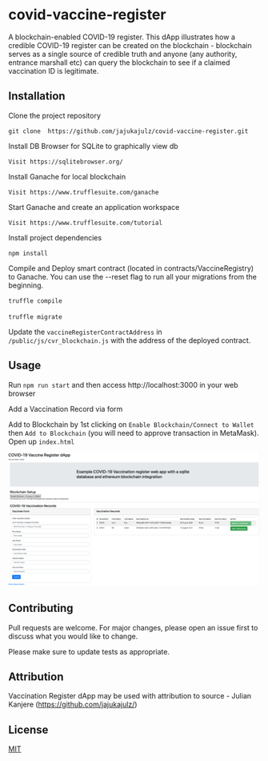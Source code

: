 # covid-vaccine-register
A blockchain-enabled COVID-19 register. This dApp illustrates how a credible COVID-19 register can be created on the blockchain - 
blockchain serves as a single source of credible truth and anyone (any authority, entrance marshall etc) can query the blockchain
 to see if a claimed vaccination ID is legitimate.

## Installation
Clone the project repository
```
git clone  https://github.com/jajukajulz/covid-vaccine-register.git
```

Install DB Browser for SQLite to graphically view db
```
Visit https://sqlitebrowser.org/
``` 

Install Ganache for local blockchain
```
Visit https://www.trufflesuite.com/ganache
``` 

Start Ganache and create an application workspace
```
Visit https://www.trufflesuite.com/tutorial
``` 
Install project dependencies
```
npm install
```

Compile and Deploy smart contract (located in contracts/VaccineRegistry) to Ganache. You can use the --reset flag to run all your migrations from the beginning. 
```
truffle compile

truffle migrate
```

Update the `vaccineRegisterContractAddress` in `/public/js/cvr_blockchain.js` with the address of the deployed contract.

## Usage
Run `npm run start`  and then access http://localhost:3000 in your web browser

Add a Vaccination Record via form

Add to Blockchain by 1st clicking on `Enable Blockchain/Connect to Wallet` then `Add to Blockchain` (you will need to approve transaction in MetaMask).
Open up `index.html` 

![Screenshot of landing page](https://github.com/jajukajulz/covid-vaccine-register/blob/main/public/img/covid_vaccine_register.png?raw=true)

## Contributing
Pull requests are welcome. For major changes, please open an issue first to discuss what you would like to change.

Please make sure to update tests as appropriate.

## Attribution
Vaccination Register dApp may be used with attribution to source - Julian Kanjere (https://github.com/jajukajulz/)

## License
[MIT](https://choosealicense.com/licenses/mit/)
